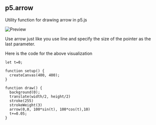 ## p5.arrow

Utility function for drawing arrow in p5.js

![Preview](https://s2.gifyu.com/images/Peek-2021-02-08-09-27.gif)

Use arrow just like you use line and specify the size of the pointer as the last parameter.

Here is the code for the above visualization

```
let t=0;

function setup() {
  createCanvas(400, 400);
}

function draw() {
  background(0);
  translate(width/2, height/2)
  stroke(255)
  strokeWeight(3)
  arrow(0,0, 100*sin(t), 100*cos(t),10)
  t+=0.05;
}
```
